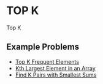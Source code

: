 # TOP K #

Top K

## Example Problems ##

- [Top K Frequent Elements](https://leetcode.com/problems/top-k-frequent-elements/)
- [Kth Largest Element in an Array](https://leetcode.com/problems/kth-largest-element-in-an-array/)
- [Find K Pairs with Smallest Sums](https://leetcode.com/problems/find-k-pairs-with-smallest-sums/)